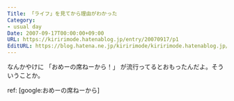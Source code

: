 ```yaml
---
Title: 「ライフ」を見てから理由がわかった
Category:
- usual day
Date: 2007-09-17T00:00:00+09:00
URL: https://kiririmode.hatenablog.jp/entry/20070917/p1
EditURL: https://blog.hatena.ne.jp/kiririmode/kiririmode.hatenablog.jp/atom/entry/8454420450078216780
---
```



なんかやけに
「おめーの席ねーから！」
が流行ってるとおもったんだよ。そういうことか。


ref: [google:おめーの席ねーから]
